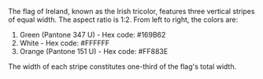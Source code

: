The flag of Ireland, known as the Irish tricolor, features three vertical stripes of equal width. The aspect ratio is 1:2. From left to right, the colors are:

1. Green (Pantone 347 U) - Hex code: #169B62
2. White - Hex code: #FFFFFF
3. Orange (Pantone 151 U) - Hex code: #FF883E

The width of each stripe constitutes one-third of the flag's total width.